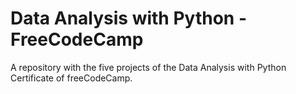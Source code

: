 # Data Analysis with Python - FreeCodeCamp

A repository with the five projects of the Data Analysis with Python Certificate of freeCodeCamp.
